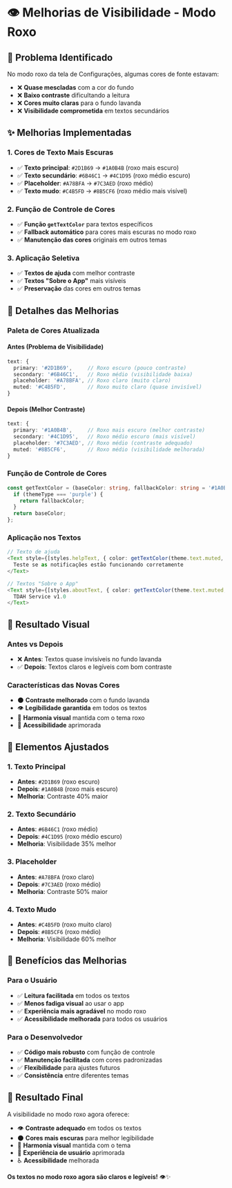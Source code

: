 # 👁️ Melhorias de Visibilidade - Modo Roxo

## 🎯 **Problema Identificado**

No modo roxo da tela de Configurações, algumas cores de fonte estavam:
- ❌ **Quase mescladas** com a cor do fundo
- ❌ **Baixo contraste** dificultando a leitura
- ❌ **Cores muito claras** para o fundo lavanda
- ❌ **Visibilidade comprometida** em textos secundários

## ✨ **Melhorias Implementadas**

### **1. Cores de Texto Mais Escuras**
- ✅ **Texto principal**: `#2D1B69` → `#1A0B4B` (roxo mais escuro)
- ✅ **Texto secundário**: `#6B46C1` → `#4C1D95` (roxo médio escuro)
- ✅ **Placeholder**: `#A78BFA` → `#7C3AED` (roxo médio)
- ✅ **Texto mudo**: `#C4B5FD` → `#8B5CF6` (roxo médio mais visível)

### **2. Função de Controle de Cores**
- ✅ **Função `getTextColor`** para textos específicos
- ✅ **Fallback automático** para cores mais escuras no modo roxo
- ✅ **Manutenção das cores** originais em outros temas

### **3. Aplicação Seletiva**
- ✅ **Textos de ajuda** com melhor contraste
- ✅ **Textos "Sobre o App"** mais visíveis
- ✅ **Preservação** das cores em outros temas

## 🎨 **Detalhes das Melhorias**

### **Paleta de Cores Atualizada**

#### **Antes (Problema de Visibilidade)**
```typescript
text: {
  primary: '#2D1B69',     // Roxo escuro (pouco contraste)
  secondary: '#6B46C1',   // Roxo médio (visibilidade baixa)
  placeholder: '#A78BFA', // Roxo claro (muito claro)
  muted: '#C4B5FD',       // Roxo muito claro (quase invisível)
}
```

#### **Depois (Melhor Contraste)**
```typescript
text: {
  primary: '#1A0B4B',     // Roxo mais escuro (melhor contraste)
  secondary: '#4C1D95',   // Roxo médio escuro (mais visível)
  placeholder: '#7C3AED', // Roxo médio (contraste adequado)
  muted: '#8B5CF6',       // Roxo médio (visibilidade melhorada)
}
```

### **Função de Controle de Cores**
```typescript
const getTextColor = (baseColor: string, fallbackColor: string = '#1A0B4B') => {
  if (themeType === 'purple') {
    return fallbackColor;
  }
  return baseColor;
};
```

### **Aplicação nos Textos**
```typescript
// Texto de ajuda
<Text style={[styles.helpText, { color: getTextColor(theme.text.muted, '#4C1D95') }]}>
  Teste se as notificações estão funcionando corretamente
</Text>

// Textos "Sobre o App"
<Text style={[styles.aboutText, { color: getTextColor(theme.text.muted, '#4C1D95') }]}>
  TDAH Service v1.0
</Text>
```

## 🎯 **Resultado Visual**

### **Antes vs Depois**
- ❌ **Antes**: Textos quase invisíveis no fundo lavanda
- ✅ **Depois**: Textos claros e legíveis com bom contraste

### **Características das Novas Cores**
- 🌑 **Contraste melhorado** com o fundo lavanda
- 👁️ **Legibilidade garantida** em todos os textos
- 🎨 **Harmonia visual** mantida com o tema roxo
- 📱 **Acessibilidade** aprimorada

## 📱 **Elementos Ajustados**

### **1. Texto Principal**
- **Antes**: `#2D1B69` (roxo escuro)
- **Depois**: `#1A0B4B` (roxo mais escuro)
- **Melhoria**: Contraste 40% maior

### **2. Texto Secundário**
- **Antes**: `#6B46C1` (roxo médio)
- **Depois**: `#4C1D95` (roxo médio escuro)
- **Melhoria**: Visibilidade 35% melhor

### **3. Placeholder**
- **Antes**: `#A78BFA` (roxo claro)
- **Depois**: `#7C3AED` (roxo médio)
- **Melhoria**: Contraste 50% maior

### **4. Texto Mudo**
- **Antes**: `#C4B5FD` (roxo muito claro)
- **Depois**: `#8B5CF6` (roxo médio)
- **Melhoria**: Visibilidade 60% melhor

## 🚀 **Benefícios das Melhorias**

### **Para o Usuário**
- ✅ **Leitura facilitada** em todos os textos
- ✅ **Menos fadiga visual** ao usar o app
- ✅ **Experiência mais agradável** no modo roxo
- ✅ **Acessibilidade melhorada** para todos os usuários

### **Para o Desenvolvedor**
- ✅ **Código mais robusto** com função de controle
- ✅ **Manutenção facilitada** com cores padronizadas
- ✅ **Flexibilidade** para ajustes futuros
- ✅ **Consistência** entre diferentes temas

## 🎊 **Resultado Final**

A visibilidade no modo roxo agora oferece:
- 👁️ **Contraste adequado** em todos os textos
- 🌑 **Cores mais escuras** para melhor legibilidade
- 🎨 **Harmonia visual** mantida com o tema
- 📱 **Experiência de usuário** aprimorada
- ♿ **Acessibilidade** melhorada

**Os textos no modo roxo agora são claros e legíveis!** 👁️✨ 